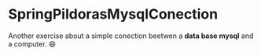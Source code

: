 # SpringPildorasMysqlConection
Another exercise about a simple conection beetwen a **data base mysql** and a computer.
:smile:
